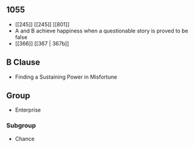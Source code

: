 ## 1055
- [[245]] [[245]] [[801]] 
- A and B achieve happiness when a questionable story is proved to be false
- [[366]] [[367 | 367b]] 

## B Clause
- Finding a Sustaining Power in Misfortune

## Group
- Enterprise

### Subgroup
- Chance


